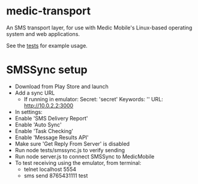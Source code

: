 medic-transport
===============

An SMS transport layer, for use with Medic Mobile's Linux-based operating
system and web applications.

See the [tests](tests) for example usage.

SMSSync setup
===============
 - Download from Play Store and launch
 - Add a sync URL
   - If running in emulator:
     Secret: 'secret'
     Keywords: ''
     URL: http://10.0.2.2:3000
 - In settings:
  - Enable 'SMS Delivery Report'
  - Enable 'Auto Sync'
  - Enable 'Task Checking'
  - Enable 'Message Results API'
  - Make sure 'Get Reply From Server' is disabled
- Run node tests/smssync.js to verify sending
- Run node server.js to connect SMSSync to MedicMobile
- To test receiving using the emulator, from terminal:
  - telnet localhost 5554
  - sms send 8765431111 test
